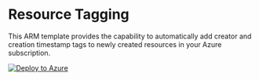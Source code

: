 # Resource Tagging

This ARM template provides the capability to automatically add creator and creation timestamp tags to newly created resources in your Azure subscription.

[![Deploy to Azure](https://aka.ms/deploytoazurebutton)](https://portal.azure.com/#view/Microsoft_Azure_CreateUIDef/CustomDeploymentBlade/uri/https%3A%2F%2Fraw.githubusercontent.com%2Ftksh164%2Fazure-resource-tagging%2Fmain%2Ftemplate%2Ftemplate.json)
